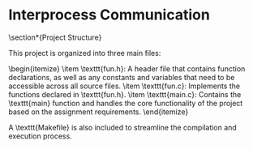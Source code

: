 # Interprocess Communication

\section*{Project Structure}

This project is organized into three main files:

\begin{itemize}
  \item \texttt{fun.h}: A header file that contains function declarations, as well as any constants and variables that need to be accessible across all source files.
  \item \texttt{fun.c}: Implements the functions declared in \texttt{fun.h}.
  \item \texttt{main.c}: Contains the \texttt{main} function and handles the core functionality of the project based on the assignment requirements.
\end{itemize}

A \texttt{Makefile} is also included to streamline the compilation and execution process.
